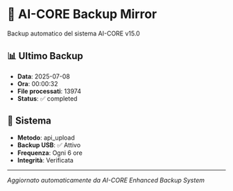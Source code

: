 # 🧬 AI-CORE Backup Mirror

Backup automatico del sistema AI-CORE v15.0

## 📊 Ultimo Backup
- **Data**: 2025-07-08
- **Ora**: 00:00:32
- **File processati**: 13974
- **Status**: ✅ completed

## 🎯 Sistema
- **Metodo**: api_upload
- **Backup USB**: ✅ Attivo
- **Frequenza**: Ogni 6 ore
- **Integrità**: Verificata

---
*Aggiornato automaticamente da AI-CORE Enhanced Backup System*
